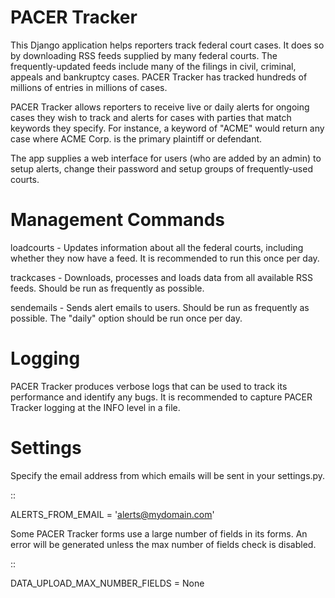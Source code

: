 PACER Tracker
======================

This Django application helps reporters track federal court cases. It does so by 
downloading RSS feeds supplied by many federal courts. The frequently-updated 
feeds include many of the filings in civil, criminal, appeals and bankruptcy cases.
PACER Tracker has tracked hundreds of millions of entries in millions of cases.

PACER Tracker allows reporters to receive live or daily alerts for ongoing cases they
wish to track and alerts for cases with parties that match keywords they specify. For 
instance, a keyword of "ACME" would return any case where ACME Corp. is the primary 
plaintiff or defendant.

The app supplies a web interface for users (who are added by an admin) to setup alerts, 
change their password and setup groups of frequently-used courts.

Management Commands
===================

loadcourts - Updates information about all the federal courts, including whether they
now have a feed. It is recommended to run this once per day.

trackcases - Downloads, processes and loads data from all available RSS feeds. Should be
run as frequently as possible.

sendemails - Sends alert emails to users. Should be run as frequently as possible. The "daily"
option should be run once per day.

Logging
========

PACER Tracker produces verbose logs that can be used to track its performance and identify
any bugs. It is recommended to capture PACER Tracker logging at the INFO level in a file.

Settings
========

Specify the email address from which emails will be sent in your settings.py.

::

ALERTS_FROM_EMAIL = 'alerts@mydomain.com'

Some PACER Tracker forms use a large number of fields in its forms. An error will be generated 
unless the max number of fields check is disabled.

:: 

DATA_UPLOAD_MAX_NUMBER_FIELDS = None



